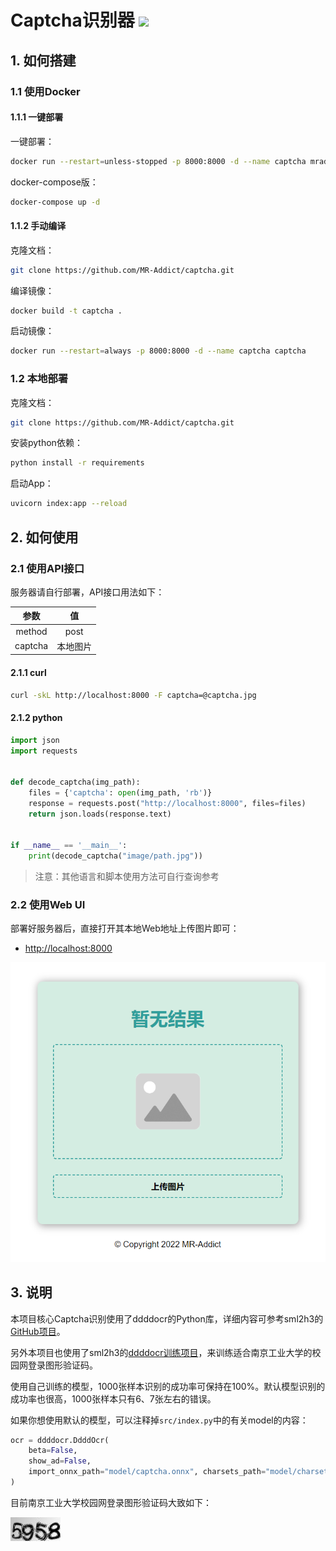 <h1>
  Captcha识别器
  <img src="https://github.com/MR-Addict/captcha/actions/workflows/docker.yml/badge.svg?branch=main"/>
</h1>

## 1. 如何搭建

### 1.1 使用Docker

#### 1.1.1 一键部署

一键部署：

```bash
docker run --restart=unless-stopped -p 8000:8000 -d --name captcha mraddict063/captcha
```

docker-compose版：

```bash
docker-compose up -d
```

#### 1.1.2 手动编译

克隆文档：

```bash
git clone https://github.com/MR-Addict/captcha.git
```

编译镜像：

```bash
docker build -t captcha .
```

启动镜像：

```bash
docker run --restart=always -p 8000:8000 -d --name captcha captcha
```

### 1.2 本地部署

克隆文档：

```bash
git clone https://github.com/MR-Addict/captcha.git
```

安装python依赖：

```bash
python install -r requirements
```

启动App：

```bash
uvicorn index:app --reload
```

## 2. 如何使用

### 2.1 使用API接口

服务器请自行部署，API接口用法如下：

|  参数   |    值    |
| :-----: | :------: |
| method  |   post   |
| captcha | 本地图片 |

#### 2.1.1 curl

```bash
curl -skL http://localhost:8000 -F captcha=@captcha.jpg
```

#### 2.1.2 python

```python
import json
import requests


def decode_captcha(img_path):
    files = {'captcha': open(img_path, 'rb')}
    response = requests.post("http://localhost:8000", files=files)
    return json.loads(response.text)


if __name__ == '__main__':
    print(decode_captcha("image/path.jpg"))
```

> 注意：其他语言和脚本使用方法可自行查询参考

### 2.2 使用Web UI

部署好服务器后，直接打开其本地Web地址上传图片即可：

- [http://localhost:8000](http://localhost:8000)

![captcha](images/captcha.png)

## 3. 说明

本项目核心Captcha识别使用了ddddocr的Python库，详细内容可参考sml2h3的[GitHub项目](https://github.com/sml2h3/ddddocr)。

另外本项目也使用了sml2h3的[ddddocr训练项目](https://github.com/sml2h3/dddd_trainer)，来训练适合南京工业大学的校园网登录图形验证码。

使用自己训练的模型，1000张样本识别的成功率可保持在100%。默认模型识别的成功率也很高，1000张样本只有6、7张左右的错误。

如果你想使用默认的模型，可以注释掉`src/index.py`中的有关model的内容：

```python
ocr = ddddocr.DdddOcr(
    beta=False,
    show_ad=False,
    import_onnx_path="model/captcha.onnx", charsets_path="model/charsets.json"
)
```

目前南京工业大学校园网登录图形验证码大致如下：

![Njtech-Captcha](images/5958.jpg)
